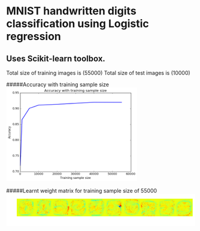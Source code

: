 # MNIST handwritten digits classification using Logistic regression 

## Uses Scikit-learn toolbox. 

Total size of training images is  (55000)
Total size of test images is  (10000)


#####Accuracy with training sample size 
<img src="trvsacc.png" alt="Training sample size Vs Accuracy" width="350" height="250">


#####Learnt weight matrix for training sample size of 55000 
![Learnt weight matrix](weights_55000.png)


